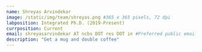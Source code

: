 ```yaml
---
name: Shreyas Arvindekar
image: /static/img/team/shreyas.png #365 x 365 pixels, 72 dpi
labposition: Integrated Ph.D. (2019-Present)
currposition: Current
email: shreyasarvindekar AT ncbs DOT res DOT in #Preferred public email address
description: "Get a mug and double coffee"
---
```

